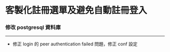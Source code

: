 # 客製化註冊選單及避免自動註冊登入

<script type="text/javascript" src="../js/general.js"></script>

### 修改 postgresql 資料庫
---

* 修正 login 的 peer authentication failed 問題，修正 conf 設定

```bash

```

